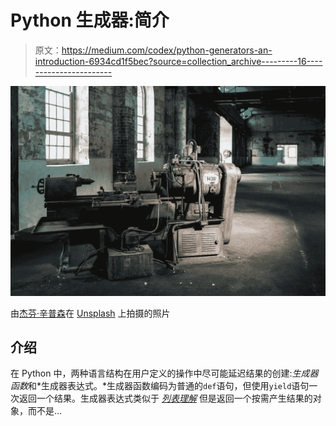 # Python 生成器:简介

> 原文：<https://medium.com/codex/python-generators-an-introduction-6934cd1f5bec?source=collection_archive---------16----------------------->

![](img/08fd6ff82e8df5c7a3fe1e264ef03dc7.png)

由[杰芬·辛普森](https://unsplash.com/@jayphen?utm_source=medium&utm_medium=referral)在 [Unsplash](https://unsplash.com?utm_source=medium&utm_medium=referral) 上拍摄的照片

## 介绍

在 Python 中，两种语言结构在用户定义的操作中尽可能延迟结果的创建:*生成器函数*和*生成器表达式。*生成器函数编码为普通的`def`语句，但使用`yield`语句一次返回一个结果。生成器表达式类似于 [*列表理解*](/codex/10-python-one-liners-for-lists-da92acf0130a) 但是返回一个按需产生结果的对象，而不是…